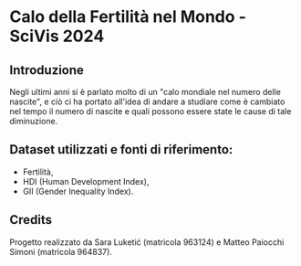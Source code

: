 # Calo della Fertilità nel Mondo - SciVis 2024

## Introduzione

Negli ultimi anni si è parlato molto di un "calo mondiale nel numero delle nascite", e
ciò ci ha portato all'idea di andare a studiare come è cambiato nel tempo il numero
di nascite e quali possono essere state le cause di tale diminuzione.

## Dataset utilizzati e fonti di riferimento:
- Fertilità,
- HDI (Human Development Index),
- GII (Gender Inequality Index).

## Credits

Progetto realizzato da Sara Luketić (matricola 963124) e Matteo Paiocchi Simoni
(matricola 964837).